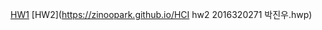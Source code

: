
[HW1](https://zinoopark.github.io/[HCI]hw1.hwp)
[HW2](https://zinoopark.github.io/HCI hw2 2016320271 박진우.hwp)
